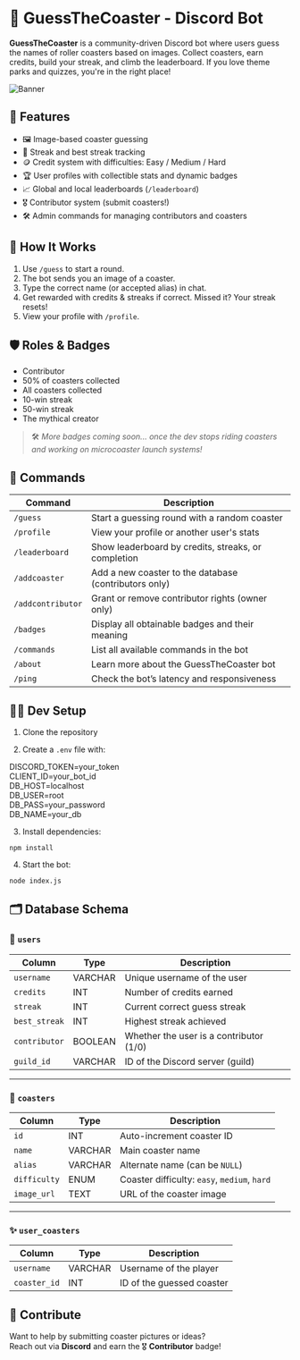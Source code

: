 # 🎢 GuessTheCoaster - Discord Bot

**GuessTheCoaster** is a community-driven Discord bot where users guess the names of roller coasters based on images. Collect coasters, earn credits, build your streak, and climb the leaderboard. If you love theme parks and quizzes, you're in the right place!

![Banner](https://media.discordapp.net/attachments/1367776168673280090/1368255110999965887/fast-speed-park-ride-roller-coaster-black-silhouette_80590-14242.png?ex=68178e5f&is=68163cdf&hm=d3636066fffa888bbeff1512a7671ccee72ae54c7bc15e19d7a180788756f172&=&format=webp&quality=lossless)

## 🚀 Features

- 🖼️ Image-based coaster guessing
- 🧠 Streak and best streak tracking
- 🪙 Credit system with difficulties: Easy / Medium / Hard
- 🏆 User profiles with collectible stats and dynamic badges
- 📈 Global and local leaderboards (`/leaderboard`)
- 🎖️ Contributor system (submit coasters!)
- 🛠️ Admin commands for managing contributors and coasters

## 📸 How It Works

1. Use `/guess` to start a round.
2. The bot sends you an image of a coaster.
3. Type the correct name (or accepted alias) in chat.
4. Get rewarded with credits & streaks if correct. Missed it? Your streak resets!
5. View your profile with `/profile`.

## 🛡️ Roles & Badges

- Contributor  
- 50% of coasters collected  
- All coasters collected  
- 10-win streak  
- 50-win streak  
- The mythical creator

> 🛠️ *More badges coming soon... once the dev stops riding coasters and working on microcoaster launch systems!*

## 🔧 Commands

| Command            | Description                                                    |
|--------------------|----------------------------------------------------------------|
| `/guess`           | Start a guessing round with a random coaster                   |
| `/profile`         | View your profile or another user's stats                      |
| `/leaderboard`     | Show leaderboard by credits, streaks, or completion            |
| `/addcoaster`      | Add a new coaster to the database (contributors only)          |
| `/addcontributor`  | Grant or remove contributor rights (owner only)                |
| `/badges`          | Display all obtainable badges and their meaning                |
| `/commands`        | List all available commands in the bot                         |
| `/about`           | Learn more about the GuessTheCoaster bot                       |
| `/ping`            | Check the bot’s latency and responsiveness                     |


## 🧑‍💻 Dev Setup

1. Clone the repository

2. Create a `.env` file with:

DISCORD_TOKEN=your_token  
CLIENT_ID=your_bot_id  
DB_HOST=localhost  
DB_USER=root  
DB_PASS=your_password  
DB_NAME=your_db

3. Install dependencies:

`npm install`

4. Start the bot:

`node index.js`


## 🗂️ Database Schema

### 📄 `users`
| Column       | Type     | Description                             |
|--------------|----------|-----------------------------------------|
| `username`   | VARCHAR  | Unique username of the user             |
| `credits`    | INT      | Number of credits earned                |
| `streak`     | INT      | Current correct guess streak            |
| `best_streak`| INT      | Highest streak achieved                 |
| `contributor`| BOOLEAN  | Whether the user is a contributor (1/0) |
| `guild_id`   | VARCHAR  | ID of the Discord server (guild)        |

---

### 🎢 `coasters`
| Column       | Type     | Description                             |
|--------------|----------|-----------------------------------------|
| `id`         | INT      | Auto-increment coaster ID               |
| `name`       | VARCHAR  | Main coaster name                       |
| `alias`      | VARCHAR  | Alternate name (can be `NULL`)          |
| `difficulty` | ENUM     | Coaster difficulty: `easy`, `medium`, `hard` |
| `image_url`  | TEXT     | URL of the coaster image                |

---

### ✨ `user_coasters`
| Column       | Type     | Description                             |
|--------------|----------|-----------------------------------------|
| `username`   | VARCHAR  | Username of the player                  |
| `coaster_id` | INT      | ID of the guessed coaster               |


## 🤝 Contribute

Want to help by submitting coaster pictures or ideas?  
Reach out via **Discord** and earn the 🎖️ **Contributor** badge!


